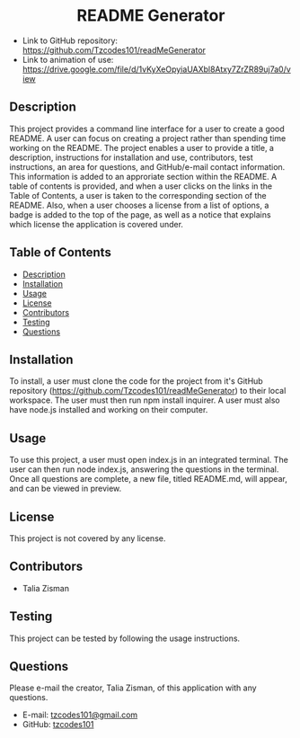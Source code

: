 <h1 align=center>README Generator</h1>

- Link to GitHub repository: https://github.com/Tzcodes101/readMeGenerator
- Link to animation of use: https://drive.google.com/file/d/1vKyXeOpyiaUAXbl8Atxy7ZrZR89uj7a0/view

## Description
This project provides a command line interface for a user to create a good README. A user can focus on creating a project rather than spending time working on the README. The project enables a user to provide a title, a description, instructions for installation and use, contributors, test instructions, an area for questions, and GitHub/e-mail contact information. This information is added to an approriate section within the README. A table of contents is provided, and when a user clicks on the links in the Table of Contents, a user is taken to the corresponding section of the README. Also, when a user chooses a license from a list of options, a badge is added to the 
top of the page, as well as a notice that explains which license the application is covered under.

## Table of Contents
- [Description](#Description)
- [Installation](#Installation)
- [Usage](#Usage)
- [License](#License)
- [Contributors](#Contributors)
- [Testing](#Testing)
- [Questions](#Questions)

## Installation
To install, a user must clone the code for the project from it's GitHub repository (https://github.com/Tzcodes101/readMeGenerator) to their local workspace. The user must then run npm install inquirer. A user must also have node.js installed and working on their computer.

## Usage
To use this project, a user must open index.js in an integrated terminal. The user can then run node index.js, answering the questions in the terminal. Once all questions are complete, a new file, titled README.md, will appear, and can be viewed in preview. 

## License
This project is not covered by any license.

## Contributors
- Talia Zisman

## Testing
This project can be tested by following the usage instructions.

## Questions
Please e-mail the creator, Talia Zisman, of this application with any questions.
- E-mail: tzcodes101@gmail.com
- GitHub: [tzcodes101](http://github.com/tzcodes101)